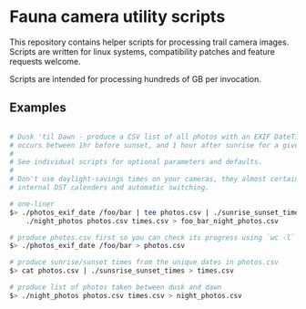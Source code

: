 # Fauna camera utility scripts
This repository contains helper scripts for processing trail camera images.
Scripts are written for linux systems, compatibility patches and feature requests welcome.

Scripts are intended for processing hundreds of GB per invocation.

## Examples
```bash

# Dusk 'til Dawn - produce a CSV list of all photos with an EXIF DateTimeOriginal timestamp that
# occurs between 1hr before sunset, and 1 hour after sunrise for a given lat/long.
#
# See individual scripts for optional parameters and defaults.
#
# Don't use daylight-savings times on your cameras, they almost certainly don't implement
# internal DST calenders and automatic switching.

# one-liner
$> ./photos_exif_date /foo/bar | tee photos.csv | ./sunrise_sunset_times > times.csv && \
    ./night_photos photos.csv times.csv > foo_bar_night_photos.csv

# produce photos.csv first so you can check its progress using `wc -l` in another terminal
$> ./photos_exif_date /foo/bar > photos.csv

# produce sunrise/sunset times from the unique dates in photos.csv
$> cat photos.csv | ./sunsrise_sunset_times > times.csv

# produce list of photos taken between dusk and dawn
$> ./night_photos photos.csv times.csv > night_photos.csv
```
